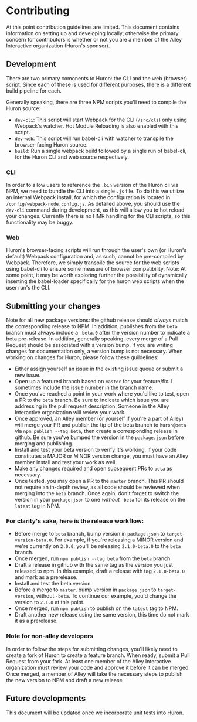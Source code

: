 # Contributing

At this point contribution guidelines are limited. This document contains information on setting up and developing locally; otherwise the primary concern for contributors is whether or not you are a member of the Alley Interactive organization (Huron's sponsor).

## Development
There are two primary comonents to Huron: the CLI and the web (browser) script. Since each of these is used for different purposes, there is a different build pipeline for each.

Generally speaking, there are three NPM scripts you'll need to compile the Huron source:
* `dev-cli`: This script will start Webpack for the CLI (`/src/cli`) only using Webpack's watcher. Hot Module Reloading is also enabled with this script.
* `dev-web`: This script will run babel-cli with watcher to transpile the browser-facing Huron source.
* `build`: Run a single webpack build followed by a single run of babel-cli, for the Huron CLI and web source respectively.

### CLI
In order to allow users to reference the `.bin` version of the Huron cli via NPM, we need to bundle the CLI into a single `.js` file. To do this we utilize an internal Webpack install, for which the configuration is located in `/config/webpack-node.config.js`. As detailed above, you should use the `dev-cli` command during development, as this will allow you to hot reload your changes. Currently there is no HMR handling for the CLI scripts, so this functionality may be buggy.

### Web
Huron's browser-facing scripts will run through the user's own (or Huron's default) Webpack configuration and, as such, cannot be pre-compiled by Webpack. Therefore, we simply transpile the source for the web scripts using babel-cli to ensure some measure of browser compatibility. Note: At some point, it may be worth exploring further the possibility of dynamically inserting the babel-loader specifically for the huron web scripts when the user run's the CLI.

## Submitting your changes
Note for all new package versions: the github release should _always_ match the corresponding release to NPM. In addition, publishes from the `beta` branch must always include a `-beta.0` after the version number to indicate a beta pre-release. In addition, generally speaking, every merge of a Pull Request should be associated with a version bump. If you are writing changes for documentation only, a version bump is not necessary. When working on changes for Huron, please follow these guildelines:
* Either assign yourself an issue in the existing issue queue or submit a new issue.
* Open up a featured branch based on `master` for your feature/fix. I sometimes include the issue number in the branch name.
* Once you've reached a point in your work where you'd like to test, open a PR to the `beta` branch. Be sure to indicate which issue you are addressing in the pull request description. Someone in the Alley Interactive organization will review your work.
* Once approved, an Alley member (or yourself if you're a part of Alley) will merge your PR and publish the tip of the beta branch to `huron@beta` via `npm publish --tag beta`, then create a corresponding release in github. Be sure you've bumped the version in the `package.json` before merging and publishing.
* Install and test your beta version to verify it's working. If your code constitutes a MAJOR or MINOR version change, you must have an Alley member install and test your work as well.
* Make any changes required and open subsequent PRs to `beta` as necessary.
* Once tested, you may open a PR to the `master` branch. This PR should not require an in-depth review, as all code should be reviewed when merging into the `beta` branch. Once again, don't forget to switch the version in your `package.json` to one _without_ `-beta` for its release on the `latest` tag in NPM.

### For clarity's sake, here is the release workflow:
* Before merge to `beta` branch, bump version in `package.json` to `target-version-beta.0`. For example, if you're releasing a MINOR version and we're currently on `2.0.0`, you'll be releasing `2.1.0-beta.0` to the `beta` branch.
* Once merged, run `npm publish --tag beta` from the `beta` branch.
* Draft a release in github with the same tag as the version you just released to npm. In this example, draft a release with tag `2.1.0-beta.0` and mark as a prerelease.
* Install and test the beta version.
* Before a merge to `master`, bump version in `package.json` to `target-version`, without `-beta`. To continue our example, you'd change the version to `2.1.0` at this point.
* Once merged, run `npm publish` to publish on the `latest` tag to NPM.
* Draft another new release using the same version, this time do not mark it as a prerelease.

### Note for non-alley developers
In order to follow the steps for submitting changes, you'll likely need to create a fork of Huron to create a feature branch. When ready, submit a Pull Request from your fork. At least one member of the Alley Interactive organization must review your code and approve it before it can be merged. Once merged, a member of Alley will take the necessary steps to publish the new version to NPM and draft a new release

## Future developments
This document will be updated once we incorporate unit tests into Huron.
